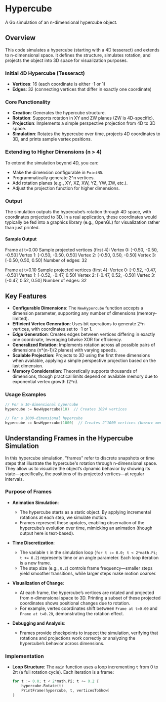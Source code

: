 # Hypercube

A Go simulation of an n-dimensional hypercube object.

## Overview

This code simulates a hypercube (starting with a 4D tesseract) and extends to n-dimensional space. It defines the structure, simulates rotation, and projects the object into 3D space for visualization purposes.

### Initial 4D Hypercube (Tesseract)
- **Vertices**: 16 (each coordinate is either -1 or 1)
- **Edges**: 32 (connecting vertices that differ in exactly one coordinate)

### Core Functionality
- **Creation**: Generates the hypercube structure.
- **Rotation**: Supports rotation in XY and ZW planes (ZW is 4D-specific).
- **Projection**: Implements a simple perspective projection from 4D to 3D space.
- **Simulation**: Rotates the hypercube over time, projects 4D coordinates to 3D, and prints sample vertex positions.

### Extending to Higher Dimensions (n > 4)
To extend the simulation beyond 4D, you can:
- Make the dimension configurable in `PointND`.
- Programmatically generate 2^n vertices.
- Add rotation planes (e.g., XY, XZ, XW, YZ, YW, ZW, etc.).
- Adjust the projection function for higher dimensions.

### Output
The simulation outputs the hypercube’s rotation through 4D space, with coordinates projected to 3D. In a real application, these coordinates would typically be fed into a graphics library (e.g., OpenGL) for visualization rather than just printed.

#### Sample Output
Frame at t=0.00
Sample projected vertices (first 4):
Vertex 0: [-0.50, -0.50, -0.50]
Vertex 1: [-0.50, -0.50, 0.50]
Vertex 2: [-0.50, 0.50, -0.50]
Vertex 3: [-0.50, 0.50, 0.50]
Number of edges: 32

Frame at t=0.10
Sample projected vertices (first 4):
Vertex 0: [-0.52, -0.47, -0.50]
Vertex 1: [-0.52, -0.47, 0.50]
Vertex 2: [-0.47, 0.52, -0.50]
Vertex 3: [-0.47, 0.52, 0.50]
Number of edges: 32


## Key Features

- **Configurable Dimensions**: The `NewHypercube` function accepts a dimension parameter, supporting any number of dimensions (memory-limited).
- **Efficient Vertex Generation**: Uses bit operations to generate 2^n vertices, with coordinates set to -1 or 1.
- **Edge Generation**: Creates edges between vertices differing in exactly one coordinate, leveraging bitwise XOR for efficiency.
- **Generalized Rotation**: Implements rotation across all possible pairs of dimensions (n*(n-1)/2 planes) with varying speeds.
- **Scalable Projection**: Projects to 3D using the first three dimensions when available, applying a simple perspective projection based on the last dimension.
- **Memory Consideration**: Theoretically supports thousands of dimensions, though practical limits depend on available memory due to exponential vertex growth (2^n).

### Usage Examples
```go
// For a 10-dimensional hypercube
hypercube := NewHypercube(10)  // Creates 1024 vertices

// For a 1000-dimensional hypercube
hypercube := NewHypercube(1000)  // Creates 2^1000 vertices (beware memory!)
```

## Understanding Frames in the Hypercube Simulation

In this hypercube simulation, "frames" refer to discrete snapshots or time steps that illustrate the hypercube's rotation through n-dimensional space. They allow us to visualize the object’s dynamic behavior by showing its state—specifically, the positions of its projected vertices—at regular intervals.

### Purpose of Frames

- **Animation Simulation**:
  - The hypercube starts as a static object. By applying incremental rotations at each step, we simulate motion.
  - Frames represent these updates, enabling observation of the hypercube’s evolution over time, mimicking an animation (though output here is text-based).

- **Time Discretization**:
  - The variable `t` in the simulation loop (`for t := 0.0; t < 2*math.Pi; t += 0.2`) represents time or an angle parameter. Each loop iteration is a new frame.
  - The step size (e.g., `0.2`) controls frame frequency—smaller steps yield smoother transitions, while larger steps make motion coarser.

- **Visualization of Change**:
  - At each frame, the hypercube’s vertices are rotated and projected from n-dimensional space to 3D. Printing a subset of these projected coordinates shows positional changes due to rotation.
  - For example, vertex coordinates shift between `Frame at t=0.00` and `Frame at t=0.20`, demonstrating the rotation effect.

- **Debugging and Analysis**:
  - Frames provide checkpoints to inspect the simulation, verifying that rotations and projections work correctly or analyzing the hypercube’s behavior across dimensions.

### Implementation

- **Loop Structure**: The `main` function uses a loop incrementing `t` from 0 to 2π (a full rotation cycle). Each iteration is a frame:
  ```go
  for t := 0.0; t < 2*math.Pi; t += 0.2 {
      hypercube.Rotate(t)
      PrintFrame(hypercube, t, verticesToShow)
  }
  ```